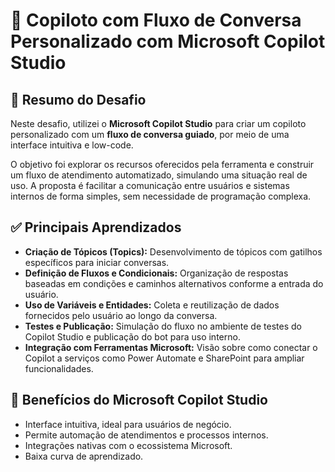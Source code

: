 # 🤖 Copiloto com Fluxo de Conversa Personalizado com Microsoft Copilot Studio

## 📌 Resumo do Desafio

Neste desafio, utilizei o **Microsoft Copilot Studio** para criar um copiloto personalizado com um **fluxo de conversa guiado**, por meio de uma interface intuitiva e low-code.

O objetivo foi explorar os recursos oferecidos pela ferramenta e construir um fluxo de atendimento automatizado, simulando uma situação real de uso. A proposta é facilitar a comunicação entre usuários e sistemas internos de forma simples, sem necessidade de programação complexa.

## ✅ Principais Aprendizados

- **Criação de Tópicos (Topics):** Desenvolvimento de tópicos com gatilhos específicos para iniciar conversas.
- **Definição de Fluxos e Condicionais:** Organização de respostas baseadas em condições e caminhos alternativos conforme a entrada do usuário.
- **Uso de Variáveis e Entidades:** Coleta e reutilização de dados fornecidos pelo usuário ao longo da conversa.
- **Testes e Publicação:** Simulação do fluxo no ambiente de testes do Copilot Studio e publicação do bot para uso interno.
- **Integração com Ferramentas Microsoft:** Visão sobre como conectar o Copilot a serviços como Power Automate e SharePoint para ampliar funcionalidades.

## 🧩 Benefícios do Microsoft Copilot Studio

- Interface intuitiva, ideal para usuários de negócio.
- Permite automação de atendimentos e processos internos.
- Integrações nativas com o ecossistema Microsoft.
- Baixa curva de aprendizado.
